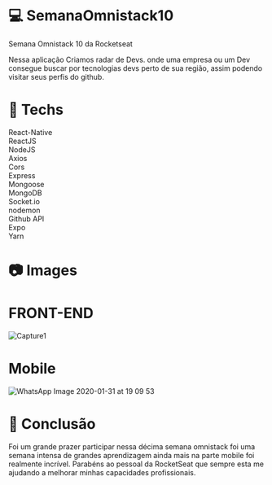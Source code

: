 # :computer: SemanaOmnistack10

Semana Omnistack 10 da Rocketseat

Nessa aplicação Criamos radar de Devs. onde uma empresa ou um Dev consegue buscar por tecnologias devs perto de sua região, assim podendo visitar seus perfis do github.



# :rocket:  Techs
React-Native <br/>
ReactJS <br/>
NodeJS <br/>
Axios <br/>
Cors <br/>
Express<br/>
Mongoose<br/>
MongoDB<br/>
Socket.io<br/>
nodemon<br/>
Github API<br/>
Expo<br/>
Yarn
# :camera: Images
# FRONT-END
![Capture1](https://user-images.githubusercontent.com/37390930/73577989-4fd18580-445d-11ea-9dc7-b4309a7e86a3.PNG)

# Mobile
![WhatsApp Image 2020-01-31 at 19 09 53](https://user-images.githubusercontent.com/37390930/73578010-5eb83800-445d-11ea-9dd8-818932cd0e37.jpeg)

# :paperclip: Conclusão
Foi um grande prazer participar nessa décima semana omnistack foi uma semana intensa de grandes aprendizagem ainda mais na parte mobile foi realmente incrível. Parabéns ao pessoal da RocketSeat que sempre esta me ajudando a melhorar minhas capacidades profissionais.
